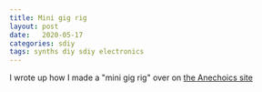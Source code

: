 ```yaml
---
title: Mini gig rig
layout: post
date:   2020-05-17
categories: sdiy
tags: synths diy sdiy electronics
---
```


I wrote up how I made a "mini gig rig" over on [the Anechoics site](https://anechoics.uk/gear//2020/05/17/Second-mini-gig-rig.html)
